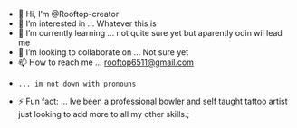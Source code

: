 - 👋 Hi, I’m @Rooftop-creator
- 👀 I’m interested in ... Whatever this is  
- 🌱 I’m currently learning ... not quite sure yet but aparently odin wil lead me
- 💞️ I’m looking to collaborate on ... Not sure yet
- 📫 How to reach me ... rooftop6511@gmail.com
-     ... im not down with pronouns
- ⚡ Fun fact: ... Ive been a professional bowler and self taught tattoo artist just looking to add more to all my other skills.;

<!---
Rooftop-creator/Rooftop-creator is a ✨ special ✨ repository because its `README.md` (this file) appears on your GitHub profile.
You can click the Preview link to take a look at your changes.
--->
